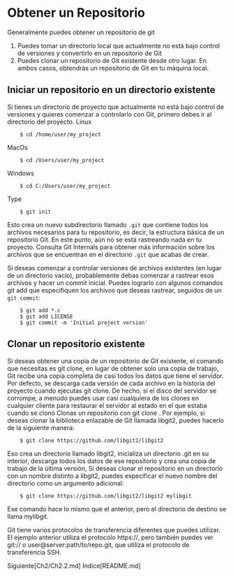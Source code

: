 # Obtener un Repositorio
Generalmente puedes obtener un repositorio de git
1. Puedes tomar un directorio local que actualmente no está bajo control de versiones y convertirlo en un repositorio de Git
2. Puedes clonar un repositorio de Git existente desde otro lugar.
En ambos casos, obtendrás un repositorio de Git en tu máquina local.
## Iniciar un repositorio en un directorio existente
Si tienes un directorio de proyecto que actualmente no está bajo control de versiones y quieres comenzar a controlarlo con Git, primero debes ir al directorio del proyecto.
Linux
```
    $ cd /home/user/my_project
```
MacOs
```
    $ cd /Users/user/my_project
```
Windows
```
    $ cd C:/Users/user/my_project
```
Type
```
    $ git init
```
Esto crea un nuevo subdirectorio llamado `.git` que contiene todos los archivos necesarios para tu repositorio, es decir, la estructura básica de un repositorio Git. En este punto, aún no se está rastreando nada en tu proyecto. Consulta Git Internals para obtener más información sobre los archivos que se encuentran en el directorio `.git` que acabas de crear.

Si deseas comenzar a controlar versiones de archivos existentes (en lugar de un directorio vacío), probablemente debas comenzar a rastrear esos archivos y hacer un commit inicial. Puedes lograrlo con algunos comandos git add que especifiquen los archivos que deseas rastrear, seguidos de un `git commit`:
```
    $ git add *.c
    $ git add LICENSE
    $ git commit -m 'Initial project version'
```
## Clonar un repositorio existente
Si deseas obtener una copia de un repositorio de Git existente, el comando que necesitas es git clone, en lugar de obtener solo una copia de trabajo, Git recibe una copia completa de casi todos los datos que tiene el servidor. Por defecto, se descarga cada versión de cada archivo en la historia del proyecto cuando ejecutas git clone. De hecho, si el disco del servidor se corrompe, a menudo puedes usar casi cualquiera de los clones en cualquier cliente para restaurar el servidor al estado en el que estaba cuando se clonó Clonas un repositorio con git clone <url>. Por ejemplo, si deseas clonar la biblioteca enlazable de Git llamada libgit2, puedes hacerlo de la siguiente manera:
```
    $ git clone https://github.com/libgit2/libgit2
```
Eso crea un directorio llamado libgit2, inicializa un directorio .git en su interior, descarga todos los datos de ese repositorio y crea una copia de trabajo de la última versión, Si deseas clonar el repositorio en un directorio con un nombre distinto a libgit2, puedes especificar el nuevo nombre del directorio como un argumento adicional:
```
    $ git clone https://github.com/libgit2/libgit2 mylibgit
```
Ese comando hace lo mismo que el anterior, pero el directorio de destino se llama mylibgit.

Git tiene varios protocolos de transferencia diferentes que puedes utilizar. El ejemplo anterior utiliza el protocolo https://, pero también puedes ver git:// o user@server:path/to/repo.git, que utiliza el protocolo de transferencia SSH.

Siguiente[Ch2/Ch2.2.md]
Indice[README.md]